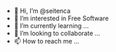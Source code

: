 - 👋 Hi, I’m @seitenca
- 👀 I’m interested in Free Software
- 🌱 I’m currently learning ...
- 💞️ I’m looking to collaborate ...
- 📫 How to reach me ...

<!---
seitenca/seitenca is a ✨ special ✨ repository because its `README.md` (this file) appears on your GitHub profile.
You can click the Preview link to take a look at your changes.
--->
